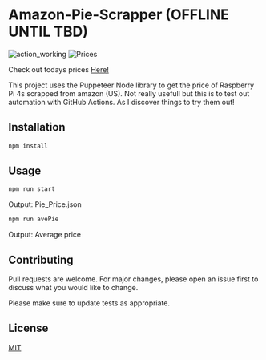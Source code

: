 # Amazon-Pie-Scrapper (OFFLINE UNTIL TBD)
![action_working](https://github.com/cjvillar/amazon-pie-scrapper/actions/workflows/node.js.yml/badge.svg)
![Prices](https://github.com/cjvillar/amazon-pie-scrapper/actions/workflows/main.yml/badge.svg)


Check out todays prices [Here!](https://www.cjvillarreal.com/amazon-pie-scrapper/pie_price.json)

This project uses the Puppeteer Node library to  get the price of Raspberry Pi 4s scrapped from amazon (US). 
Not really usefull but this is to test out automation with GitHub Actions. 
As I discover things to try them out! 

## Installation

```bash
npm install
```
## Usage
```bash
npm run start
```
Output: Pie_Price.json

```bash
npm run avePie
```
Output: 
Average price

## Contributing
Pull requests are welcome. For major changes, please open an issue first to discuss what you would like to change.

Please make sure to update tests as appropriate.

## License
[MIT](https://choosealicense.com/licenses/mit/)
